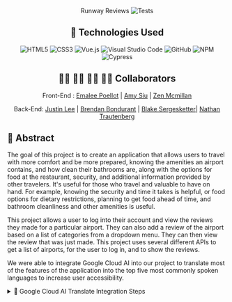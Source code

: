 <div align="center">

Runway Reviews
![Tests](https://badgen.net/badge/tests/passing/green?icon=github)

## 💾 Technologies Used
![HTML5](https://img.shields.io/badge/html5-%23E34F26.svg?style=for-the-badge&logo=html5&logoColor=white)
![CSS3](https://img.shields.io/badge/css3-%231572B6.svg?style=for-the-badge&logo=css3&logoColor=white)
![Vue.js](https://img.shields.io/badge/Vue.js-%234FC08D.svg?style=for-the-badge&logo=vue.js&logoColor=white)
![Visual Studio Code](https://img.shields.io/badge/Visual%20Studio%20Code-0078d7.svg?style=for-the-badge&logo=visual-studio-code&logoColor=white)
![GitHub](https://img.shields.io/badge/github-%23121011.svg?style=for-the-badge&logo=github&logoColor=white)
![NPM](https://img.shields.io/badge/NPM-%23CB3837.svg?style=for-the-badge&logo=npm&logoColor=white)
![Cypress](https://img.shields.io/badge/Cypress-yellow)

## 👩‍💻 👩‍💻 👨‍💻 👩‍💻 Collaborators
Front-End :
[Emalee Poellot](https://github.com/em2396)  | 
[Amy Siu](https://github.com/amysiu1028) |
[Zen Mcmillan](https://github.com/zenmcmillan) 

Back-End:
[Justin Lee](https://github.com/JustinSteel) |
[Brendan Bondurant](https://github.com/brendan-bondurant) |
[Blake Sergesketter](https://github.com/bserge13)|
[Nathan Trautenberg](https://github.com/WagglyDessert)

</div>

## 💭 Abstract
The goal of this project is to create an application that allows users to travel with more comfort and be more prepared, knowing the amenities an airport contains, and how clean their bathrooms are, along with the options for food at the restaurant, security, and additional information provided by other travelers. It's useful for those who travel and valuable to have on hand. For example, knowing the security and time it takes is helpful, or food options for dietary restrictions, planning to get food ahead of time, and bathroom cleanliness and other amenities is useful.

This project allows a user to log into their account and view the reviews they made for a particular airport. They can also add a review of the airport based on a list of categories from a dropdown menu. They can then view the review that was just made. This project uses several different APIs to get a list of airports, for the user to log in, and to show the reviews.

We were able to integrate Google Cloud AI into our project to translate most of the features of the application into the top five most commonly spoken languages to increase user accessibility.

<details>
  <summary>🚀 Google Cloud AI Translate Integration Steps</summary>
  
  ### Enable the Translate API:

  1. Go to the Google Cloud Console.
  2. Create a new project or select an existing one.
  3. Navigate to the API & Services > Dashboard.
  4. Click on "+ ENABLE APIS AND SERVICES" and search for "Cloud Translation API." Enable it for your project.

  ### Create API Key or Service Account:

  - For simplicity, you can create an API key. Go to API & Services > Credentials, and create an API key.
  - Alternatively, you can create a service account and download the JSON file. Ensure you keep this file secure.

  ### Install Google Cloud Translate SDK:

  - You'll need the `@google-cloud/translate` Node.js package. Install it using:
    ```bash
    npm install --save @google-cloud/translate
    ```

  ### Use Google Cloud AI Translate in your JavaScript code:

  ```javascript
  const {Translate} = require('@google-cloud/translate').v2;

  const translate = new Translate({keyFilename: 'path/to/your/keyfile.json'});

  // Example: Translate text from English to Spanish
  async function translateText() {
    const [translation] = await translate.translate('Hello, world!', 'es');
    console.log(`Text: ${translation}`);
  }

  translateText();
  </details>

## Deployed Link
[Deployed](https://runway-reviews.github.io/runway-reviews-fe/) 
Username: Jeanette Akenja Nearing
Password: $2a$12$0EhXvY8u12yBUdE/QLdkHuzBMQmRTXmJb25FWNSoysvQfk1FVnNUq
To be able to add a review, the user must be logged in. Use the above username and password.


## 📝  Context
We are a group of 2 front-end developers and 3 back-end developers who worked together remotely via Zoom and asynchronously through the GitHub project board to complete this application. This project was completed from week 1 to week 3 in Mod 4 at Turing School of Software & Design. It was our first time using the Vue framework.

## 🎥 Preview 

![Runway Reviews](runway-reviews.gif)

## 🔌 Server Setup
1. Clone the repository: Open a terminal window. Navigate to the directory where you want to clone the repository. Run the following command: git clone 
2. Install the dependencies: Run the following command in the cloned repository directory: npm install
3. Run the React app: Run the following command in the cloned repository directory:

## 📚 Learning Goals

-Develop a basic understanding of the Vue framework


## 🥇 Wins
⭐ Emalee: Learning Vue was really fun for me, and it felt good to be able to build an app from it
⭐ Amy: Learning a bit of Vue was fun and new and implementing google translate ai was fun as well.

## 🚧 Challenges
❗Posting a review was difficult because there seemed to be a timing issue. 

